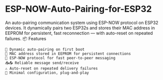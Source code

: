 # ESP-NOW-Auto-Pairing-for-ESP32
An auto-pairing communication system using ESP-NOW protocol on ESP32 devices. It dynamically pairs two ESP32s and stores their MAC address in EEPROM for persistent, fast reconnection — with auto-reset on repeated failures.
📦 Features

    🔄 Dynamic auto-pairing on first boot
    💾 MAC address stored in EEPROM for persistent connections
    📡 ESP-NOW protocol for fast peer-to-peer messaging
    📥📤 Reliable message send/receive
    ⚠️ Auto-reset on repeated delivery failures
    🔌 Minimal configuration, plug-and-play
